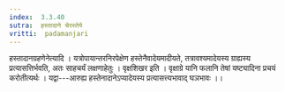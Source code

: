 ```yaml
---
index:  3.3.40
sutra:  हस्तादाने चेरस्तेये
vritti:  padamanjari
---
```


हस्तादानग्रहणेनेत्यादि । यत्रोपायान्तरनिरपेक्षेण हस्तेनैवादेयमादीयते, तत्रावश्यमादेयस्य ग्राह्यस्य प्रत्यासत्तिर्भवति, अतः साहचर्यं लक्षणाहेतुः । वृक्षशिखर इति । वृक्षाग्रे यानि फलानि तेषां यष्ट्यादिना प्रचयं करोतीत्यर्थः । यद्वा---आरुह्य हस्तेनादानेऽप्यादेयस्य प्रत्यासत्त्यभावाद् घञभावः ।।
